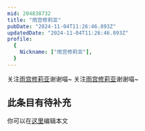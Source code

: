 ```yaml
---
mid: 204838732
title: "雨宫修莉亚"
pubDate: "2024-11-04T11:26:46.893Z"
updatedDate: "2024-11-04T11:26:46.893Z"
profile:
  {
    Nickname: ["雨宫修莉亚"],
  }
---
```


关注[雨宫修莉亚](https://space.bilibili.com/204838732)谢谢喵~ 关注[雨宫修莉亚](https://space.bilibili.com/204838732)谢谢喵~

## 此条目有待补充
你可以在[这里](https://github.com/Yuhanawa/VTuber.ICU-Content/edit/master/v/雨宫修莉亚/index.md)编辑本文
